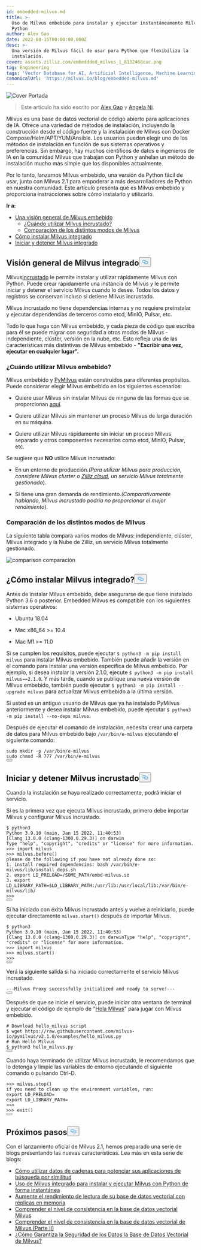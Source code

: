 ```yaml
---
id: embedded-milvus.md
title: >-
  Uso de Milvus embebido para instalar y ejecutar instantáneamente Milvus con
  Python
author: Alex Gao
date: 2022-08-15T00:00:00.000Z
desc: >-
  Una versión de Milvus fácil de usar para Python que flexibiliza la
  instalación.
cover: assets.zilliz.com/embeddded_milvus_1_8132468cac.png
tag: Engineering
tags: 'Vector Database for AI, Artificial Intelligence, Machine Learning'
canonicalUrl: 'https://milvus.io/blog/embedded-milvus.md'
---
```

<p>
  
   <span class="img-wrapper"> <img translate="no" src="https://assets.zilliz.com/embeddded_milvus_1_8132468cac.png" alt="Cover" class="doc-image" id="cover" />
   </span> <span class="img-wrapper"> <span>Portada</span> </span></p>
<blockquote>
<p>Este artículo ha sido escrito por <a href="https://github.com/soothing-rain/">Alex Gao</a> y <a href="https://www.linkedin.com/in/yiyun-n-2aa713163/">Angela Ni</a>.</p>
</blockquote>
<p>Milvus es una base de datos vectorial de código abierto para aplicaciones de IA. Ofrece una variedad de métodos de instalación, incluyendo la construcción desde el código fuente y la instalación de Milvus con Docker Compose/Helm/APT/YUM/Ansible. Los usuarios pueden elegir uno de los métodos de instalación en función de sus sistemas operativos y preferencias. Sin embargo, hay muchos científicos de datos e ingenieros de IA en la comunidad Milvus que trabajan con Python y anhelan un método de instalación mucho más simple que los disponibles actualmente.</p>
<p>Por lo tanto, lanzamos Milvus embebido, una versión de Python fácil de usar, junto con Milvus 2.1 para empoderar a más desarrolladores de Python en nuestra comunidad. Este artículo presenta qué es Milvus embebido y proporciona instrucciones sobre cómo instalarlo y utilizarlo.</p>
<p><strong>Ir a:</strong></p>
<ul>
<li><a href="#An-overview-of-embedded-Milvus">Una visión general de Milvus embebido</a><ul>
<li><a href="#When-to-use-embedded-Milvus">¿Cuándo utilizar Milvus incrustado?</a></li>
<li><a href="#A-comparison-of-different-modes-of-Milvus">Comparación de los distintos modos de Milvus</a></li>
</ul></li>
<li><a href="#How-to-install-embedded-Milvus">Cómo instalar Milvus integrado</a></li>
<li><a href="#Start-and-stop-embedded-Milvus">Iniciar y detener Milvus integrado</a></li>
</ul>
<h2 id="An-overview-of-embedded-Milvus" class="common-anchor-header">Visión general de Milvus integrado<button data-href="#An-overview-of-embedded-Milvus" class="anchor-icon" translate="no">
      <svg translate="no"
        aria-hidden="true"
        focusable="false"
        height="20"
        version="1.1"
        viewBox="0 0 16 16"
        width="16"
      >
        <path
          fill="#0092E4"
          fill-rule="evenodd"
          d="M4 9h1v1H4c-1.5 0-3-1.69-3-3.5S2.55 3 4 3h4c1.45 0 3 1.69 3 3.5 0 1.41-.91 2.72-2 3.25V8.59c.58-.45 1-1.27 1-2.09C10 5.22 8.98 4 8 4H4c-.98 0-2 1.22-2 2.5S3 9 4 9zm9-3h-1v1h1c1 0 2 1.22 2 2.5S13.98 12 13 12H9c-.98 0-2-1.22-2-2.5 0-.83.42-1.64 1-2.09V6.25c-1.09.53-2 1.84-2 3.25C6 11.31 7.55 13 9 13h4c1.45 0 3-1.69 3-3.5S14.5 6 13 6z"
        ></path>
      </svg>
    </button></h2><p>Milvus<a href="https://github.com/milvus-io/embd-milvus">incrustado</a> le permite instalar y utilizar rápidamente Milvus con Python. Puede crear rápidamente una instancia de Milvus y le permite iniciar y detener el servicio Milvus cuando lo desee. Todos los datos y registros se conservan incluso si detiene Milvus incrustado.</p>
<p>Milvus incrustado no tiene dependencias internas y no requiere preinstalar y ejecutar dependencias de terceros como etcd, MinIO, Pulsar, etc.</p>
<p>Todo lo que haga con Milvus embebido, y cada pieza de código que escriba para él se puede migrar con seguridad a otros modos de Milvus - independiente, clúster, versión en la nube, etc. Esto refleja una de las características más distintivas de Milvus embebido - <strong>"Escribir una vez, ejecutar en cualquier lugar".</strong></p>
<h3 id="When-to-use-embedded-Milvus" class="common-anchor-header">¿Cuándo utilizar Milvus embebido?</h3><p>Milvus embebido y <a href="https://milvus.io/docs/v2.1.x/install-pymilvus.md">PyMilvus</a> están construidos para diferentes propósitos. Puede considerar elegir Milvus embebido en los siguientes escenarios:</p>
<ul>
<li><p>Quiere usar Milvus sin instalar Milvus de ninguna de las formas que se proporcionan <a href="https://milvus.io/docs/v2.1.x/install_standalone-docker.md">aquí</a>.</p></li>
<li><p>Quiere utilizar Milvus sin mantener un proceso Milvus de larga duración en su máquina.</p></li>
<li><p>Quiere utilizar Milvus rápidamente sin iniciar un proceso Milvus separado y otros componentes necesarios como etcd, MinIO, Pulsar, etc.</p></li>
</ul>
<p>Se sugiere que <strong>NO</strong> utilice Milvus incrustado:</p>
<ul>
<li><p>En un entorno de producción.<em>(Para utilizar Milvus para producción, considere Milvus cluster o <a href="https://zilliz.com/cloud">Zilliz cloud</a>, un servicio Milvus totalmente gestionado</em>).</p></li>
<li><p>Si tiene una gran demanda de rendimiento.<em>(Comparativamente hablando, Milvus incrustado podría no proporcionar el mejor rendimiento</em>).</p></li>
</ul>
<h3 id="A-comparison-of-different-modes-of-Milvus" class="common-anchor-header">Comparación de los distintos modos de Milvus</h3><p>La siguiente tabla compara varios modos de Milvus: independiente, clúster, Milvus integrado y la Nube de Zilliz, un servicio Milvus totalmente gestionado.</p>
<p>
  
   <span class="img-wrapper"> <img translate="no" src="https://assets.zilliz.com/comparison_ebcd7c5b07.jpeg" alt="comparison" class="doc-image" id="comparison" />
   </span> <span class="img-wrapper"> <span>comparación</span> </span></p>
<h2 id="How-to-install-embedded-Milvus" class="common-anchor-header">¿Cómo instalar Milvus integrado?<button data-href="#How-to-install-embedded-Milvus" class="anchor-icon" translate="no">
      <svg translate="no"
        aria-hidden="true"
        focusable="false"
        height="20"
        version="1.1"
        viewBox="0 0 16 16"
        width="16"
      >
        <path
          fill="#0092E4"
          fill-rule="evenodd"
          d="M4 9h1v1H4c-1.5 0-3-1.69-3-3.5S2.55 3 4 3h4c1.45 0 3 1.69 3 3.5 0 1.41-.91 2.72-2 3.25V8.59c.58-.45 1-1.27 1-2.09C10 5.22 8.98 4 8 4H4c-.98 0-2 1.22-2 2.5S3 9 4 9zm9-3h-1v1h1c1 0 2 1.22 2 2.5S13.98 12 13 12H9c-.98 0-2-1.22-2-2.5 0-.83.42-1.64 1-2.09V6.25c-1.09.53-2 1.84-2 3.25C6 11.31 7.55 13 9 13h4c1.45 0 3-1.69 3-3.5S14.5 6 13 6z"
        ></path>
      </svg>
    </button></h2><p>Antes de instalar Milvus embebido, debe asegurarse de que tiene instalado Python 3.6 o posterior. Embedded Milvus es compatible con los siguientes sistemas operativos:</p>
<ul>
<li><p>Ubuntu 18.04</p></li>
<li><p>Mac x86_64 &gt;= 10.4</p></li>
<li><p>Mac M1 &gt;= 11.0</p></li>
</ul>
<p>Si se cumplen los requisitos, puede ejecutar <code translate="no">$ python3 -m pip install milvus</code> para instalar Milvus embebido. También puede añadir la versión en el comando para instalar una versión específica de Milvus embebido. Por ejemplo, si desea instalar la versión 2.1.0, ejecute <code translate="no">$ python3 -m pip install milvus==2.1.0</code>. Y más tarde, cuando se publique una nueva versión de Milvus embebido, también puede ejecutar <code translate="no">$ python3 -m pip install --upgrade milvus</code> para actualizar Milvus embebido a la última versión.</p>
<p>Si usted es un antiguo usuario de Milvus que ya ha instalado PyMilvus anteriormente y desea instalar Milvus embebido, puede ejecutar <code translate="no">$ python3 -m pip install --no-deps milvus</code>.</p>
<p>Después de ejecutar el comando de instalación, necesita crear una carpeta de datos para Milvus embebido bajo <code translate="no">/var/bin/e-milvus</code> ejecutando el siguiente comando:</p>
<pre><code translate="no"><span class="hljs-built_in">sudo</span> <span class="hljs-built_in">mkdir</span> -p /var/bin/e-milvus
<span class="hljs-built_in">sudo</span> <span class="hljs-built_in">chmod</span> -R 777 /var/bin/e-milvus
<button class="copy-code-btn"></button></code></pre>
<h2 id="Start-and-stop-embedded-Milvus" class="common-anchor-header">Iniciar y detener Milvus incrustado<button data-href="#Start-and-stop-embedded-Milvus" class="anchor-icon" translate="no">
      <svg translate="no"
        aria-hidden="true"
        focusable="false"
        height="20"
        version="1.1"
        viewBox="0 0 16 16"
        width="16"
      >
        <path
          fill="#0092E4"
          fill-rule="evenodd"
          d="M4 9h1v1H4c-1.5 0-3-1.69-3-3.5S2.55 3 4 3h4c1.45 0 3 1.69 3 3.5 0 1.41-.91 2.72-2 3.25V8.59c.58-.45 1-1.27 1-2.09C10 5.22 8.98 4 8 4H4c-.98 0-2 1.22-2 2.5S3 9 4 9zm9-3h-1v1h1c1 0 2 1.22 2 2.5S13.98 12 13 12H9c-.98 0-2-1.22-2-2.5 0-.83.42-1.64 1-2.09V6.25c-1.09.53-2 1.84-2 3.25C6 11.31 7.55 13 9 13h4c1.45 0 3-1.69 3-3.5S14.5 6 13 6z"
        ></path>
      </svg>
    </button></h2><p>Cuando la instalación se haya realizado correctamente, podrá iniciar el servicio.</p>
<p>Si es la primera vez que ejecuta Milvus incrustado, primero debe importar Milvus y configurar Milvus incrustado.</p>
<pre><code translate="no">$ python3
Python 3.9.10 (main, Jan 15 2022, 11:40:53)
[Clang 13.0.0 (clang-1300.0.29.3)] on darwin
Type <span class="hljs-string">&quot;help&quot;</span>, <span class="hljs-string">&quot;copyright&quot;</span>, <span class="hljs-string">&quot;credits&quot;</span> or <span class="hljs-string">&quot;license&quot;</span> <span class="hljs-keyword">for</span> more information.
&gt;&gt;&gt; import milvus
&gt;&gt;&gt; milvus.before()
please <span class="hljs-keyword">do</span> the following <span class="hljs-keyword">if</span> you have not already <span class="hljs-keyword">done</span> so:
1. install required dependencies: bash /var/bin/e-milvus/lib/install_deps.sh
2. <span class="hljs-built_in">export</span> LD_PRELOAD=/SOME_PATH/embd-milvus.so
3. <span class="hljs-built_in">export</span> LD_LIBRARY_PATH=<span class="hljs-variable">$LD_LIBRARY_PATH</span>:/usr/lib:/usr/local/lib:/var/bin/e-milvus/lib/
&gt;&gt;&gt;
<button class="copy-code-btn"></button></code></pre>
<p>Si ha iniciado con éxito Milvus incrustado antes y vuelve a reiniciarlo, puede ejecutar directamente <code translate="no">milvus.start()</code> después de importar Milvus.</p>
<pre><code translate="no">$ python3
Python <span class="hljs-number">3.9</span><span class="hljs-number">.10</span> (main, Jan <span class="hljs-number">15</span> <span class="hljs-number">2022</span>, <span class="hljs-number">11</span>:<span class="hljs-number">40</span>:<span class="hljs-number">53</span>)
[Clang <span class="hljs-number">13.0</span><span class="hljs-number">.0</span> (clang-<span class="hljs-number">1300.0</span><span class="hljs-number">.29</span><span class="hljs-number">.3</span>)] on darwinType <span class="hljs-string">&quot;help&quot;</span>, <span class="hljs-string">&quot;copyright&quot;</span>, <span class="hljs-string">&quot;credits&quot;</span> <span class="hljs-keyword">or</span> <span class="hljs-string">&quot;license&quot;</span> <span class="hljs-keyword">for</span> more information.
<span class="hljs-meta">&gt;&gt;&gt; </span><span class="hljs-keyword">import</span> milvus
<span class="hljs-meta">&gt;&gt;&gt; </span>milvus.start()
&gt;&gt;&gt;
<button class="copy-code-btn"></button></code></pre>
<p>Verá la siguiente salida si ha iniciado correctamente el servicio Milvus incrustado.</p>
<pre><code translate="no">---<span class="hljs-title class_">Milvus</span> <span class="hljs-title class_">Proxy</span> successfully initialized and ready to serve!---
<button class="copy-code-btn"></button></code></pre>
<p>Después de que se inicie el servicio, puede iniciar otra ventana de terminal y ejecutar el código de ejemplo de &quot;<a href="https://github.com/milvus-io/embd-milvus/blob/main/milvus/examples/hello_milvus.py">Hola Milvus</a>&quot; para jugar con Milvus embebido.</p>
<pre><code translate="no"><span class="hljs-comment"># Download hello_milvus script</span>
$ wget https://raw.githubusercontent.com/milvus-io/pymilvus/v2.1.0/examples/hello_milvus.py
<span class="hljs-comment"># Run Hello Milvus </span>
$ python3 hello_milvus.py
<button class="copy-code-btn"></button></code></pre>
<p>Cuando haya terminado de utilizar Milvus incrustado, le recomendamos que lo detenga y limpie las variables de entorno ejecutando el siguiente comando o pulsando Ctrl-D.</p>
<pre><code translate="no">&gt;&gt;&gt; milvus.stop()
<span class="hljs-keyword">if</span> you need to clean up the environment variables, run:
<span class="hljs-built_in">export</span> LD_PRELOAD=
<span class="hljs-built_in">export</span> LD_LIBRARY_PATH=
&gt;&gt;&gt;
&gt;&gt;&gt; <span class="hljs-built_in">exit</span>()
<button class="copy-code-btn"></button></code></pre>
<h2 id="Whats-next" class="common-anchor-header">Próximos pasos<button data-href="#Whats-next" class="anchor-icon" translate="no">
      <svg translate="no"
        aria-hidden="true"
        focusable="false"
        height="20"
        version="1.1"
        viewBox="0 0 16 16"
        width="16"
      >
        <path
          fill="#0092E4"
          fill-rule="evenodd"
          d="M4 9h1v1H4c-1.5 0-3-1.69-3-3.5S2.55 3 4 3h4c1.45 0 3 1.69 3 3.5 0 1.41-.91 2.72-2 3.25V8.59c.58-.45 1-1.27 1-2.09C10 5.22 8.98 4 8 4H4c-.98 0-2 1.22-2 2.5S3 9 4 9zm9-3h-1v1h1c1 0 2 1.22 2 2.5S13.98 12 13 12H9c-.98 0-2-1.22-2-2.5 0-.83.42-1.64 1-2.09V6.25c-1.09.53-2 1.84-2 3.25C6 11.31 7.55 13 9 13h4c1.45 0 3-1.69 3-3.5S14.5 6 13 6z"
        ></path>
      </svg>
    </button></h2><p>Con el lanzamiento oficial de Milvus 2.1, hemos preparado una serie de blogs presentando las nuevas características. Lea más en esta serie de blogs:</p>
<ul>
<li><a href="https://milvus.io/blog/2022-08-08-How-to-use-string-data-to-empower-your-similarity-search-applications.md">Cómo utilizar datos de cadenas para potenciar sus aplicaciones de búsqueda por similitud</a></li>
<li><a href="https://milvus.io/blog/embedded-milvus.md">Uso de Milvus integrado para instalar y ejecutar Milvus con Python de forma instantánea</a></li>
<li><a href="https://milvus.io/blog/in-memory-replicas.md">Aumente el rendimiento de lectura de su base de datos vectorial con réplicas en memoria</a></li>
<li><a href="https://milvus.io/blog/understanding-consistency-levels-in-the-milvus-vector-database.md">Comprender el nivel de consistencia en la base de datos vectorial Milvus</a></li>
<li><a href="https://milvus.io/blog/understanding-consistency-levels-in-the-milvus-vector-database-2.md">Comprender el nivel de consistencia en la base de datos vectorial de Milvus (Parte II)</a></li>
<li><a href="https://milvus.io/blog/data-security.md">¿Cómo Garantiza la Seguridad de los Datos la Base de Datos Vectorial de Milvus?</a></li>
</ul>
